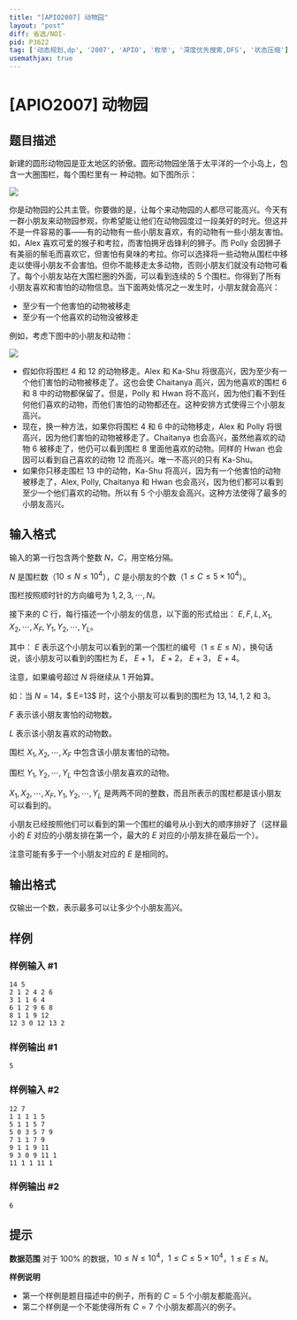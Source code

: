 ```yaml
---
title: "[APIO2007] 动物园"
layout: "post"
diff: 省选/NOI-
pid: P3622
tag: ['动态规划,dp', '2007', 'APIO', '枚举', '深度优先搜索,DFS', '状态压缩']
usemathjax: true
---
```


# [APIO2007] 动物园
## 题目描述

新建的圆形动物园是亚太地区的骄傲。圆形动物园坐落于太平洋的一个小岛上，包含一大圈围栏，每个围栏里有一
种动物。如下图所示：

![](https://cdn.luogu.com.cn/upload/image_hosting/8pr43p86.png)

你是动物园的公共主管。你要做的是，让每个来动物园的人都尽可能高兴。今天有一群小朋友来动物园参观，你希望能让他们在动物园度过一段美好的时光。但这并不是一件容易的事——有的动物有一些小朋友喜欢，有的动物有一些小朋友害怕。如，Alex 喜欢可爱的猴子和考拉，而害怕拥牙齿锋利的狮子。而 Polly 会因狮子有美丽的鬃毛而喜欢它，但害怕有臭味的考拉。你可以选择将一些动物从围栏中移走以使得小朋友不会害怕。但你不能移走太多动物，否则小朋友们就没有动物可看了。每个小朋友站在大围栏圈的外面，可以看到连续的 $5$ 个围栏。你得到了所有小朋友喜欢和害怕的动物信息。当下面两处情况之一发生时，小朋友就会高兴：
- 至少有一个他害怕的动物被移走
- 至少有一个他喜欢的动物没被移走

例如，考虑下图中的小朋友和动物：

![](https://cdn.luogu.com.cn/upload/image_hosting/n69iqfv6.png)

- 假如你将围栏 $4$ 和 $12$ 的动物移走。Alex 和 Ka-Shu 将很高兴，因为至少有一个他们害怕的动物被移走了。这也会使 Chaitanya 高兴，因为他喜欢的围栏  $6$ 和 $8$ 中的动物都保留了。但是，Polly 和 Hwan 将不高兴，因为他们看不到任何他们喜欢的动物，而他们害怕的动物都还在。这种安排方式使得三个小朋友高兴。
- 现在，换一种方法，如果你将围栏 $4$ 和 $6$ 中的动物移走，Alex 和 Polly 将很高兴，因为他们害怕的动物被移走了。Chaitanya 也会高兴，虽然他喜欢的动物 $6$ 被移走了，他仍可以看到围栏 $8$ 里面他喜欢的动物。同样的 Hwan 也会因可以看到自己喜欢的动物 $12$ 而高兴。唯一不高兴的只有 Ka-Shu。
- 如果你只移走围栏 $13$ 中的动物，Ka-Shu 将高兴，因为有一个他害怕的动物被移走了，Alex, Polly, Chaitanya 和 Hwan 也会高兴，因为他们都可以看到至少一个他们喜欢的动物。所以有 $5$ 个小朋友会高兴。这种方法使得了最多的小朋友高兴。
## 输入格式

输入的第一行包含两个整数 $N$，$C$，用空格分隔。

$N$ 是围栏数（$10 \le N \le 10^4$），$C$ 是小朋友的个数（$1 \le C \le 5\times 10^4$）。

围栏按照顺时针的方向编号为 $1,2,3,\cdots,N$。

接下来的 $C$ 行，每行描述一个小朋友的信息，以下面的形式给出： $E, F, L ,X_1, X_2 ,\cdots ,X_F ,Y_1 ,Y_2 ,\cdots ,Y_L$。 

其中： $E$ 表示这个小朋友可以看到的第一个围栏的编号（$1 \le E \le N$），换句话说，该小朋友可以看到的围栏为 $E$， $E+1$， $E+2$， $E+3$， $E+4$。

注意，如果编号超过 $N$ 将继续从 $1$ 开始算。

如：当 $N=14$，$ E=13$ 时，这个小朋友可以看到的围栏为 $13,14,1, 2$ 和 $3$。

$F$ 表示该小朋友害怕的动物数。

$L$ 表示该小朋友喜欢的动物数。

围栏 $X_1, X_2, \cdots, X_F$ 中包含该小朋友害怕的动物。

围栏 $Y_1, Y_2, \cdots, Y_L$ 中包含该小朋友喜欢的动物。 

$X_1, X_2, \cdots, X_F, Y_1, Y_2, \cdots, Y_L$ 是两两不同的整数，而且所表示的围栏都是该小朋友可以看到的。

小朋友已经按照他们可以看到的第一个围栏的编号从小到大的顺序排好了（这样最小的 $E$ 对应的小朋友排在第一个，最大的 $E$ 对应的小朋友排在最后一个）。

注意可能有多于一个小朋友对应的 $E$ 是相同的。
## 输出格式

仅输出一个数，表示最多可以让多少个小朋友高兴。

## 样例

### 样例输入 #1
```
14 5 
2 1 2 4 2 6 
3 1 1 6 4 
6 1 2 9 6 8
8 1 1 9 12 
12 3 0 12 13 2 
```
### 样例输出 #1
```
5
```
### 样例输入 #2
```
12 7 
1 1 1 1 5 
5 1 1 5 7 
5 0 3 5 7 9 
7 1 1 7 9 
9 1 1 9 11 
9 3 0 9 11 1
11 1 1 11 1
```
### 样例输出 #2
```
6
```
## 提示

**数据范围**
对于 $100\%$ 的数据，$10 \le N \le 10^4$，$1 \le C \le 5\times 10^4$，$1 \le E \le N$。

**样例说明**
- 第一个样例是题目描述中的例子，所有的 $C=5$ 个小朋友都能高兴。
- 第二个样例是一个不能使得所有 $C=7$ 个小朋友都高兴的例子。
